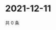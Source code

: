 # 2021-12-11

共 0 条

<!-- BEGIN WEIBO -->
<!-- 最后更新时间 Sat Dec 11 2021 23:11:35 GMT+0800 (China Standard Time) -->

<!-- END WEIBO -->
